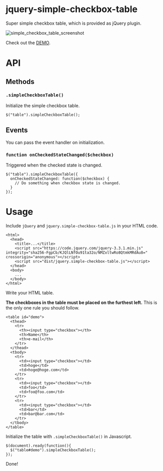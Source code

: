 # jquery-simple-checkbox-table

Super simple checkbox table, which is provided as jQuery plugin.

![simple_checkbox_table_screenshot](https://user-images.githubusercontent.com/1883527/50759761-405b2980-12a9-11e9-9a60-9125748d2a00.gif)

Check out the [DEMO](https://toshiyukihina.github.io/jquery-simple-checkbox-table/).

# API

## Methods

### `.simpleCheckboxTable()`

Initialize the simple checkbox table.

```
$("table").simpleCheckboxTable();
```

## Events

You can pass the event handler on initialization.

### `function onCheckedStateChanged($checkbox)`

Triggered when the checked state is changed.

```
$("table").simpleCheckboxTable({
  onCheckedStateChanged: function($checkbox) {
    // Do something when checkbox state is changed.
  }
});
```

# Usage

Include `jQuery` and `jquery.simple-checkbox-table.js` in your HTML code.

```
<html>
  <head>
    <title>...</title>
    <script src="https://code.jquery.com/jquery-3.3.1.min.js" integrity="sha256-FgpCb/KJQlLNfOu91ta32o/NMZxltwRo8QtmkMRdAu8=" crossorigin="anonymous"></script>
    <script src="dist/jquery.simple-checkbox-table.js"></script>
  </head>
  <body>
    ...
  </body>
</html>
```

Write your HTML table. 

**The checkboxes in the table must be placed on the furthest left.** This is the only one rule you should follow.

```
<table id="demo">
  <thead>
    <tr>
      <th><input type="checkbox"></th>
      <th>Name</th>
      <th>e-mail</th>
    </tr>
  </thead>
  <tbody>
    <tr>
      <td><input type="checkbox"></td>
      <td>hoge</td>
      <td>hoge@hoge.com</td>
    </tr>
    <tr>
      <td><input type="checkbox"></td>
      <td>foo</td>
      <td>foo@foo.com</td>
    </tr>
    <tr>
      <td><input type="checkbox"></td>
      <td>bar</td>
      <td>bar@bar.com</td>
    </tr>
  </tbody>
</table>
```

Initialize the table with `.simpleCheckboxTable()` in Javascript.

```
$(document).ready(function(){
  $("table#demo").simpleCheckboxTable();
});
```

Done!
